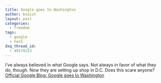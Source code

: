 ```yaml
---
title: Google goes to Washington
author: bsoist
layout: post
categories:
  - freedom
tags:
  - google
  - tech
dsq_thread_id:
  - 49174223
---
```

I&#8217;ve always believed in what Google says. Not always in favor of what they do, though. Now they are setting up shop in D.C. Does this scare anyone? [Official Google Blog: Google goes to Washington][1]

 [1]: http://googleblog.blogspot.com/2005/10/google-goes-to-washington.html
